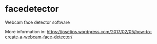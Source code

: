 # facedetector
Webcam face detector software

More information in:
https://josetips.wordpress.com/2017/02/05/how-to-create-a-webcam-face-detector/
